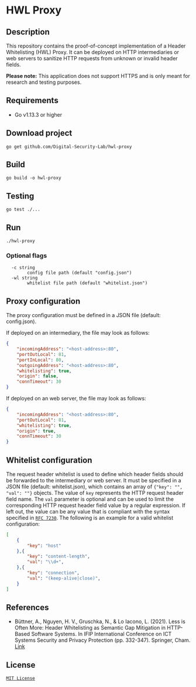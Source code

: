 # HWL Proxy

## Description
This repository contains the proof-of-concept implementation of a Header Whitelisting (HWL) Proxy. It can be deployed on HTTP intermediaries or web servers to sanitize HTTP requests from unknown or invalid header fields. 

**Please note:** This application does not support HTTPS and is only meant for research and testing purposes.

## Requirements
- Go v1.13.3 or higher

## Download project
```
go get github.com/Digital-Security-Lab/hwl-proxy
```

## Build 
```
go build -o hwl-proxy
```

## Testing
```
go test ./...
```

## Run 
```
./hwl-proxy
```

### Optional flags
```
  -c string
        config file path (default "config.json")
  -wl string
        whitelist file path (default "whitelist.json")
```

## Proxy configuration

The proxy configuration must be defined in a JSON file (default: config.json). 

If deployed on an intermediary, the file may look as follows:
```json
{
    "incomingAddress": "<host-address>:80",
    "portOutLocal": 81,
    "portInLocal": 80,
    "outgoingAddress": "<host-address>:80",
    "whitelisting": true,
    "origin": false,
    "connTimeout": 30
}
```
If deployed on an web server, the file may look as follows:
```json
{
    "incomingAddress": "<host-address>:80",
    "portOutLocal": 81,
    "whitelisting": true,
    "origin": true,
    "connTimeout": 30
}
```

## Whitelist configuration
The request header whitelist is used to define which header fields should be forwarded to the intermediary or web server. It must be specified in a JSON file (default: whitelist.json), which contains an array of `{"key": "", "val": ""}` objects. The value of `key` represents the HTTP request header field name. The `val` parameter is optional and can be used to limit the corresponding HTTP request header field value by a regular expression. If left out, the value can be any value that is compliant with the syntax specified in [`RFC 7230`](https://tools.ietf.org/html/rfc7230). The following is an example for a valid whitelist configuration:
```json
[
    {
        "key": "host"
    },{
        "key": "content-length",
        "val": "\\d+",
    },{
        "key": "connection",
        "val": "(keep-alive|close)",
    }
]
```
## References
- Büttner, A., Nguyen, H. V., Gruschka, N., & Lo Iacono, L. (2021). Less is Often More: Header Whitelisting as Semantic Gap Mitigation in HTTP-Based Software Systems. In IFIP International Conference on ICT Systems Security and Privacy Protection (pp. 332-347). Springer, Cham. [Link](https://link.springer.com/chapter/10.1007/978-3-030-78120-0_22)

## License
[`MIT License`](https://github.com/Digital-Security-Lab/hwl-proxy/blob/master/LICENSE)
